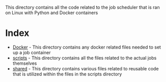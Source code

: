This directory contains all the code related to the job scheduler that is ran on Linux with Python and Docker containers

# Index
- [Docker](https://github.com/mas682/React-Movie-App/tree/master/AutomatedScripts/Docker) - This directory contains any docker related files needed to set up a job container
- [scripts](https://github.com/mas682/React-Movie-App/tree/master/AutomatedScripts/Scripts) - This directory contains all the files related to the actual jobs themselves
- [shared](https://github.com/mas682/React-Movie-App/tree/master/AutomatedScripts/shared) - This directory contains various files related to reusable code that is utilized within the files in the scripts directory
